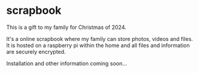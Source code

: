 # scrapbook
This is a gift to my family for Christmas of 2024.

It's a online scrapbook where my family can store photos, videos and files.
It is hosted on a raspberry pi within the home and all files and information are securely encrypted.

Installation and other information coming soon...